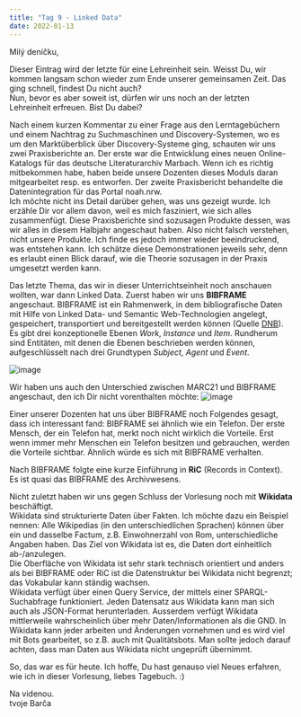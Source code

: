 ```yaml
---
title: "Tag 9 - Linked Data"
date: 2022-01-13
---
```


Milý deníčku,

Dieser Eintrag wird der letzte für eine Lehreinheit sein. Weisst Du, wir kommen langsam schon wieder zum Ende unserer gemeinsamen Zeit. Das ging schnell, findest Du nicht auch? <br> 
Nun, bevor es aber soweit ist, dürfen wir uns noch an der letzten Lehreinheit erfreuen. Bist Du dabei?

Nach einem kurzen Kommentar zu einer Frage aus den Lerntagebüchern und einem Nachtrag zu Suchmaschinen und Discovery-Systemen, wo es um den Marktüberblick über Discovery-Systeme ging, schauten wir uns zwei Praxisberichte an. Der erste war die Entwicklung eines neuen Online-Katalogs für das deutsche Literaturarchiv Marbach. Wenn ich es richtig mitbekommen habe, haben beide unsere Dozenten dieses Moduls daran mitgearbeitet resp. es entworfen. Der zweite Praxisbericht behandelte die Datenintegration für das Portal noah.nrw. <br>
Ich möchte nicht ins Detail darüber gehen, was uns gezeigt wurde. Ich erzähle Dir vor allem davon, weil es mich fasziniert, wie sich alles zusammenfügt. Diese Praxisberichte sind sozusagen Produkte dessen, was wir alles in diesem Halbjahr angeschaut haben. Also nicht falsch verstehen, nicht unsere Produkte. Ich finde es jedoch immer wieder beeindruckend, was entstehen kann. Ich schätze diese Demonstrationen jeweils sehr, denn es erlaubt einen Blick darauf, wie die Theorie sozusagen in der Praxis umgesetzt werden kann.

Das letzte Thema, das wir in dieser Unterrichtseinheit noch anschauen wollten, war dann Linked Data.
Zuerst haben wir uns **BIBFRAME** angeschaut. BIBFRAME ist ein Rahmenwerk, in dem bibliografische Daten mit Hilfe von Linked Data- und Semantic Web-Technologien angelegt, gespeichert, transportiert und bereitgestellt werden können (Quelle [DNB](https://www.dnb.de/DE/Professionell/Standardisierung/Standards/_content/bibframe_akk.html)). Es gibt drei konzeptionelle Ebenen *Work*, *Instance* und *Item*. Rundherum sind Entitäten, mit denen die Ebenen beschrieben werden können, aufgeschlüsselt nach drei Grundtypen *Subject*, *Agent* und *Event*.

![image](https://user-images.githubusercontent.com/90834630/150300354-d6a6ba4c-273f-4834-b00e-2afd311c4cb3.png)

Wir haben uns auch den Unterschied zwischen MARC21 und BIBFRAME angeschaut, den ich Dir nicht vorenthalten möchte:
![image](https://user-images.githubusercontent.com/90834630/150300611-c5286c45-1c6f-439a-98cf-ae010b44d329.png)

Einer unserer Dozenten hat uns über BIBFRAME noch Folgendes gesagt, dass ich interessant fand: BIBFRAME sei ähnlich wie ein Telefon. Der erste Mensch, der ein Telefon hat, 
merkt noch nicht wirklich die Vorteile. Erst wenn immer mehr Menschen ein Telefon besitzen und gebrauchen, werden die Vorteile sichtbar. Ähnlich würde es sich mit BIBFRAME 
verhalten.

Nach BIBFRAME folgte eine kurze Einführung in **RiC** (Records in Context). Es ist quasi das BIBFRAME des Archivwesens.

Nicht zuletzt haben wir uns gegen Schluss der Vorlesung noch mit **Wikidata** beschäftigt. <br>
Wikidata sind strukturierte Daten über Fakten. Ich möchte dazu ein Beispiel nennen: Alle Wikipedias (in den unterschiedlichen Sprachen) können über ein und dasselbe Factum, z.B. Einwohnerzahl von Rom, unterschiedliche Angaben haben. Das Ziel von Wikidata ist es, die Daten dort einheitlich ab-/anzulegen. <br> 
Die Oberfläche von Wikidata ist sehr stark technisch orientiert und anders als bei BIBFRAME oder RiC ist die Datenstruktur bei Wikidata nicht begrenzt; das Vokabular kann ständig wachsen. <br>
Wikidata verfügt über einen Query Service, der mittels einer SPARQL-Suchabfrage funktioniert. Jeden Datensatz aus Wikidata kann man sich auch als JSON-Format herunterladen.
Ausserdem verfügt Wikidata mittlerweile wahrscheinlich über mehr Daten/Informationen als die GND. In Wikidata kann jeder arbeiten und Änderungen vornehmen und es wird viel mit Bots gearbeitet, so z.B. auch mit Qualitätsbots. Man sollte jedoch darauf achten, dass man Daten aus Wikidata nicht ungeprüft übernimmt.

So, das war es für heute. Ich hoffe, Du hast genauso viel Neues erfahren, wie ich in dieser Vorlesung, liebes Tagebuch. :)

Na videnou. <br>
tvoje Barča

